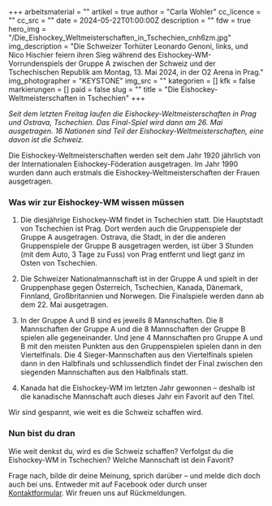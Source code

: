 +++
arbeitsmaterial = ""
artikel = true
author = "Carla Wohler"
cc_licence = ""
cc_src = ""
date = 2024-05-22T01:00:00Z
description = ""
fdw = true
hero_img = "/Die_Eishockey_Weltmeisterschaften_in_Tschechien_cnh6zm.jpg"
img_description = "Die Schweizer Torhüter Leonardo Genoni, links, und Nico Hischier feiern ihren Sieg während des Eishockey-WM-Vorrundenspiels der Gruppe A zwischen der Schweiz und der Tschechischen Republik am Montag, 13. Mai 2024, in der O2 Arena in Prag."
img_photographer = "KEYSTONE"
img_src = ""
kategorien = []
kfk = false
markierungen = []
paid = false
slug = ""
title = "Die Eishockey-Weltmeisterschaften in Tschechien"
+++

_Seit dem letzten Freitag laufen die Eishockey-Weltmeisterschaften in Prag und Ostrava, Tschechien. Das Final-Spiel wird dann am 26. Mai ausgetragen. 16 Nationen sind Teil der Eishockey-Weltmeisterschaften, eine davon ist die Schweiz._

Die Eishockey-Weltmeisterschaften werden seit dem Jahr 1920 jährlich von der Internationalen Eishockey-Föderation ausgetragen. Im Jahr 1990 wurden dann auch erstmals die Eishockey-Weltmeisterschaften der Frauen ausgetragen.

### Was wir zur Eishockey-WM wissen müssen

1. Die diesjährige Eishockey-WM findet in Tschechien statt. Die Hauptstadt von Tschechien ist Prag. Dort werden auch die Gruppenspiele der Gruppe A ausgetragen. Ostrava, die Stadt, in der die anderen Gruppenspiele der Gruppe B ausgetragen werden, ist über 3 Stunden (mit dem Auto, 3 Tage zu Fuss) von Prag entfernt und liegt ganz im Osten von Tschechien.

2. Die Schweizer Nationalmannschaft ist in der Gruppe A und spielt in der Gruppenphase gegen Österreich, Tschechien, Kanada, Dänemark, Finnland, Großbritannien und Norwegen. Die Finalspiele werden dann ab dem 22. Mai ausgetragen.

3. In der Gruppe A und B sind es jeweils 8 Mannschaften. Die 8 Mannschaften der Gruppe A und die 8 Mannschaften der Gruppe B spielen alle gegeneinander.
Und jene 4 Mannschaften pro Gruppe A und B mit den meisten Punkten aus den Gruppenspielen spielen dann in den Viertelfinals. Die 4 Sieger-Mannschaften aus den Viertelfinals spielen dann in den Halbfinals und schlussendlich findet der Final zwischen den siegenden Mannschaften aus den Halbfinals statt.

4. Kanada hat die Eishockey-WM im letzten Jahr gewonnen – deshalb ist die kanadische Mannschaft auch dieses Jahr ein Favorit auf den Titel.

Wir sind gespannt, wie weit es die Schweiz schaffen wird.

### Nun bist du dran

Wie weit denkst du, wird es die Schweiz schaffen?
Verfolgst du die Eishockey-WM in Tschechien?
Welche Mannschaft ist dein Favorit?

Frage nach, bilde dir deine Meinung, sprich darüber – und melde dich doch auch bei uns. Entweder mit auf Facebook oder durch unser [Kontaktformular](https://www.chinderzytig.ch/kontakt/). Wir freuen uns auf Rückmeldungen.
